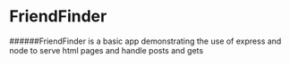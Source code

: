 # FriendFinder

######FriendFinder is a basic app demonstrating the use of express and node to serve html pages and handle posts and gets